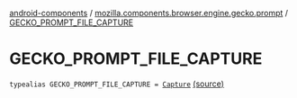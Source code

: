 [android-components](../index.md) / [mozilla.components.browser.engine.gecko.prompt](index.md) / [GECKO_PROMPT_FILE_CAPTURE](./-g-e-c-k-o_-p-r-o-m-p-t_-f-i-l-e_-c-a-p-t-u-r-e.md)

# GECKO_PROMPT_FILE_CAPTURE

`typealias GECKO_PROMPT_FILE_CAPTURE = `[`Capture`](https://mozilla.github.io/geckoview/javadoc/mozilla-central/org/mozilla/geckoview/GeckoSession/PromptDelegate/FilePrompt/Capture.html) [(source)](https://github.com/mozilla-mobile/android-components/blob/master/components/browser/engine-gecko-beta/src/main/java/mozilla/components/browser/engine/gecko/prompt/GeckoPromptDelegate.kt#L43)